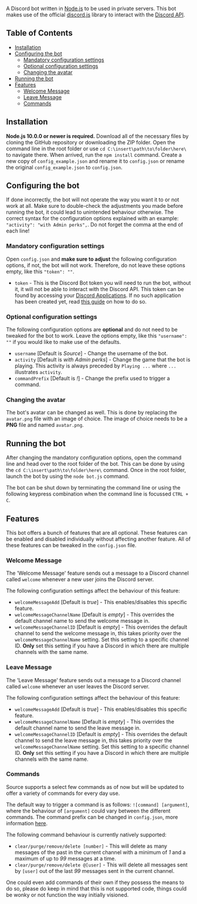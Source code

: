 A Discord bot written in [Node.js](https://nodejs.org) to be used in private servers. This bot makes use of the official [discord.js](https://github.com/discordjs/discord.js) library to interact with the [Discord API](https://discordapp.com/developers/docs/intro).


## Table of Contents
- [Installation](#installation)
- [Configuring the bot](#configuring-the-bot)
  - [Mandatory configuration settings](#mandatory-configuration-settings)
  - [Optional configuration settings](#optional-configuration-settings)
  - [Changing the avatar](#changing-the-avatar)
- [Running the bot](#running-the-bot)
- [Features](#features)
  - [Welcome Message](#welcome-message)
  - [Leave Message](#leave-message)
  - [Commands](#commands)


## Installation
**Node.js 10.0.0 or newer is required.**
Download all of the necessary files by cloning the GitHub repository or downloading the ZIP folder. Open the command line in the root folder or use `cd C:\insert\path\to\folder\here\` to navigate there. When arrived, run the `npm install` command. Create a new copy of `config_example.json` and rename it to `config.json` or rename the original `config_example.json` to `config.json`.

## Configuring the bot
If done incorrectly, the bot will not operate the way you want it to or not work at all. Make sure to double-check the adjustments you made before running the bot, it could lead to unintended behaviour otherwise. The correct syntax for the configuration options explained with an example: `"activity": "with Admin perks",`. Do not forget the comma at the end of each line!

### Mandatory configuration settings
Open `config.json` and **make sure to adjust** the following configuration options, if not, the bot will not work. Therefore, do not leave these options empty, like this `"token": ""`.
- `token` - This is the Discord Bot token you will need to run the bot, without it, it will not be able to interact with the Discord API. This token can be found by accessing your [Discord Applications](https://discordapp.com/developers/applications/). If no such application has been created yet, read [this guide](https://discordpy.readthedocs.io/en/latest/discord.html) on how to do so.

### Optional configuration settings
The following configuration options are **optional** and do not need to be tweaked for the bot to work. Leave the options empty, like this `"username": ""` if you would like to make use of the defaults.
- `username` [Default is *Source*] - Change the username of the bot.
- `activity` [Default is *with Admin perks*] - Change the game that the bot is playing. This activity is always preceded by `Playing ...` where `...` illustrates `activity`.
- `commandPrefix` [Default is *!*] - Change the prefix used to trigger a command.

### Changing the avatar
The bot's avatar can be changed as well. This is done by replacing the `avatar.png` file with an image of choice. The image of choice needs to be a **PNG** file and named `avatar.png`.

## Running the bot
After changing the mandatory configuration options, open the command line and head over to the root folder of the bot. This can be done by using the `cd C:\insert\path\to\folder\here\` command. Once in the root folder, launch the bot by using the `node bot.js` command.

The bot can be shut down by terminating the command line or using the following keypress combination when the command line is focussed `CTRL + C`.

## Features
This bot offers a bunch of features that are all optional. These features can be enabled and disabled individually without affecting another feature. All of these features can be tweaked in the `config.json` file.

### Welcome Message
The 'Welcome Message' feature sends out a message to a Discord channel called `welcome` whenever a new user joins the Discord server.

The following configuration settings affect the behaviour of this feature:
- `welcomeMessageAdd` [Default is *true*] - This enables/disables this specific feature.
- `welcomeMessageChannelName` [Default is *empty*] - This overrides the default channel name to send the welcome message in.
- `welcomeMessageChannelID` [Default is *empty*] - This overrides the default channel to send the welcome message in, this takes priority over the `welcomeMessageChannelName` setting. Set this setting to a specific channel ID. **Only** set this setting if you have a Discord in which there are multiple channels with the same name.

### Leave Message
The 'Leave Message' feature sends out a message to a Discord channel called `welcome` whenever an user leaves the Discord server.

The following configuration settings affect the behaviour of this feature:
- `welcomeMessageAdd` [Default is *true*] - This enables/disables this specific feature.
- `welcomeMessageChannelName` [Default is *empty*] - This overrides the default channel name to send the leave message in.
- `welcomeMessageChannelID` [Default is *empty*] - This overrides the default channel to send the leave message in, this takes priority over the `welcomeMessageChannelName` setting. Set this setting to a specific channel ID. **Only** set this setting if you have a Discord in which there are multiple channels with the same name.

### Commands
Source supports a select few commands as of now but will be updated to offer a variety of commands for every day use.

The default way to trigger a command is as follows: `![command] [argument]`, where the behaviour of `[argument]` could vary between the different commands. The command prefix can be changed in `config.json`, more information [here](#optional-configuration-settings).

The following command behaviour is currently natively supported:
- `clear/purge/remove/delete [number]` - This will delete as many messages of the past in the current channel with a minimum of *1* and a maximum of up to *99* messages at a time.
- `clear/purge/remove/delete @[user]` - This will delete all messages sent by `[user]` out of the last *99* messages sent in the current channel.

One could even add commands of their own if they possess the means to do so, please do keep in mind that this is not supported code, things could be wonky or not function the way initially visioned.
